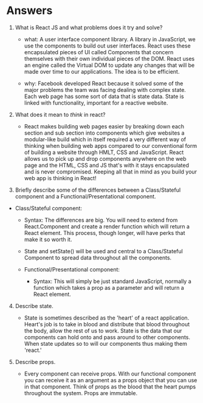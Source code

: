 # Answers

1.  What is React JS and what problems does it try and solve?

    - what: 
    A user interface component library. A library in JavaScript, we use the components to build out user interfaces. React uses these encapsulated pieces of UI called Components that concern themselves with their own individual pieces of the DOM. React uses an engine called the Virtual DOM to update any changes that will be made over time to our applications. The idea is to be efficient.

    - why: 
    Facebook developed React because it solved some of the major problems the team was facing dealing with complex state. Each web page has some sort of data that is state data. State is linked with functionality, important for a reactive website.

2.  What does it mean to _think_ in react?

    - React makes building web pages easier by breaking down each section and sub section into components which give websites a modular-like build which in itself required a very different way of thinking when building web apps compared to our conventional form of building a website through HMLT, CSS and JavaScript. React allows us to pick up and drop components anywhere on the web page and the HTML, CSS and JS that's with it stays encapsulated and is never compromised. Keeping all that in mind as you build your web app is thinking in React!

3.  Briefly describe some of the differences between a Class/Stateful component and a Functional/Presentational component.

- Class/Stateful component:
    - Syntax: The differences are big. You will need to extend from React.Component and create a render function which will return a React element.       This process, though longer, will have perks that make it so worth it.
    - State and setState() will be used and central to a Class/Stateful Component to spread data throughout all the components. 

  - Functional/Presentational component:
    - Syntax: This will simply be just standard JavaScript, normally a function which takes a prop as a parameter and will return a React element.

4.  Describe state.

    - State is sometimes described as the 'heart' of a react application. Heart's job is to take in blood and distribute that blood throughout the body, allow the rest of us to work. State is the data that our components can hold onto and pass around to other components. When state updates so to will our components thus making them 'react.'

5.  Describe props.

    - Every component can receive props. With our functional component you can receive it as an argument as a props object that you can use in that component. Think of props as the blood that the heart pumps throughout the system. Props are immutable.
